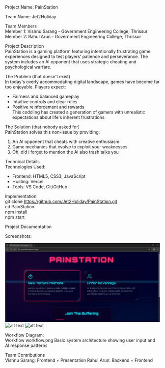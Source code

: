 Project Name: PainStation 

Team Name: Jet2Holiday 
 
Team Members  
Member 1: Vishnu Sarang - Government Engineering College, Thrissur  
Member 2: Rahul Arun - Government Engineering College, Thrissur  


Project Description  
PainStation is a gaming platform featuring intentionally frustrating game experiences designed to test players' patience and perseverance. The system includes an AI opponent that uses strategic cheating and psychological warfare.  


The Problem (that doesn't exist)  
In today's overly accommodating digital landscape, games have become far too enjoyable. Players expect:  
- Fairness and balanced gameplay  
- Intuitive controls and clear rules  
- Positive reinforcement and rewards  
  This coddling has created a generation of gamers with unrealistic expectations about life's inherent frustrations.  


The Solution (that nobody asked for)  
PainStation solves this non-issue by providing:  
1. An AI opponent that cheats with creative enthusiasm  
2. Game mechanics that evolve to exploit your weaknesses    
3. Oh, did i forget to mention the AI also trash talks you  


Technical Details  
Technologies Used:  
- Frontend: HTML5, CSS3, JavaScript  
- Hosting: Vercel  
- Tools: VS Code, Git/GitHub  


Implementation  
git clone https://github.com/Jet2Holiday/PainStation.git  
cd PainStation  
npm install  
npm start   


Project Documentation  

Screenshots:  

![alt text](ss1.png)
![alt text](<Screenshot 2025-08-02 074321-1.png>) 
![alt text](<Screenshot 2025-08-02 073018-1.png>) 


Workflow Diagram:  
Workflow workflow.png Basic system architecture showing user input and AI response patterns  


Team Contributions  
Vishnu Sarang: Frontend + Presentation 
Rahul Arun: Backend + Frontend
